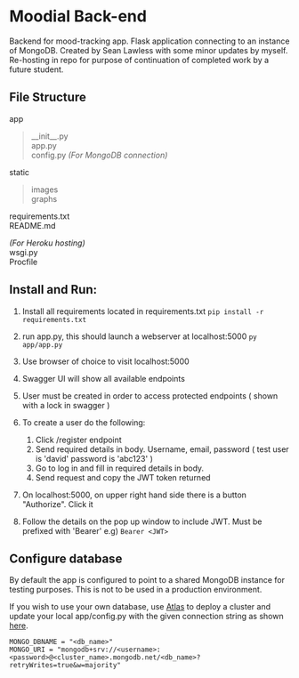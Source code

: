# Moodial Back-end

Backend for mood-tracking app. Flask application connecting to an instance of MongoDB. Created by Sean Lawless with some minor updates by myself. Re-hosting in repo for purpose of continuation of completed work by a future student.

## File Structure

app

> \_\_init\_\_.py  
> app.py  
> config.py _(For MongoDB connection)_

static

> images  
> graphs

requirements.txt  
README.md

_(For Heroku hosting)_  
wsgi.py  
Procfile

## Install and Run:

1. Install all requirements located in requirements.txt
   `pip install -r requirements.txt`

2. run app.py, this should launch a webserver at localhost:5000
   `py app/app.py`

3. Use browser of choice to visit localhost:5000

4. Swagger UI will show all available endpoints

5. User must be created in order to access protected endpoints ( shown with a lock in swagger )

6. To create a user do the following:
   1. Click /register endpoint
   2. Send required details in body. Username, email, password ( test user is 'david' password is 'abc123' )
   3. Go to log in and fill in required details in body.
   4. Send request and copy the JWT token returned
7. On localhost:5000, on upper right hand side there is a button "Authorize". Click it

8. Follow the details on the pop up window to include JWT. Must be prefixed with 'Bearer' e.g)
   `Bearer <JWT>`

## Configure database

By default the app is configured to point to a shared MongoDB instance for testing purposes. This is not to be used in a production environment.

If you wish to use your own database, use [Atlas](https://docs.atlas.mongodb.com/getting-started/) to deploy a cluster and update your local app/config.py with the given connection string as shown [here](https://stackoverflow.com/a/66270640).

```
MONGO_DBNAME = "<db_name>"
MONGO_URI = "mongodb+srv://<username>:<password>@<cluster_name>.mongodb.net/<db_name>?retryWrites=true&w=majority"
```
